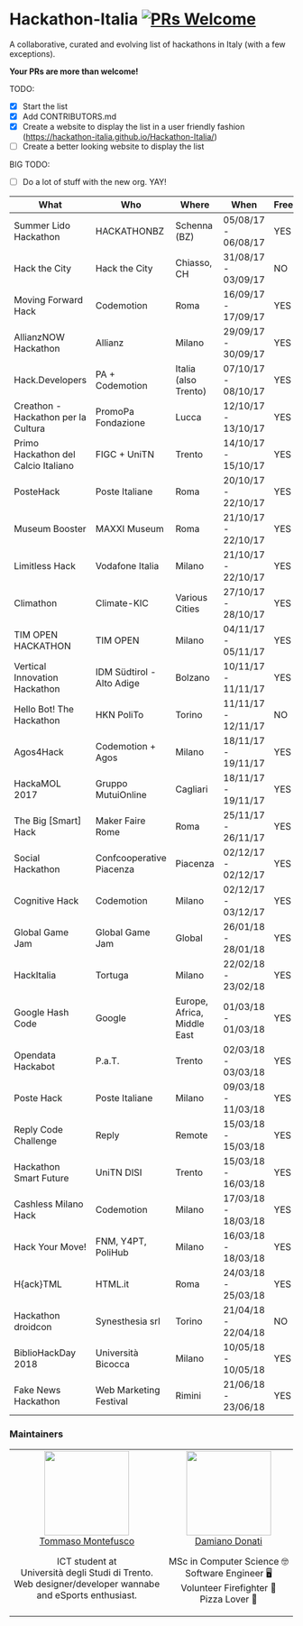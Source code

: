 # Hackathon-Italia [![PRs Welcome](https://img.shields.io/badge/PRs-welcome-brightgreen.svg?style=flat-square)](http://makeapullrequest.com)
A collaborative, curated and evolving list of hackathons in Italy (with a few exceptions).

**Your PRs are more than welcome!**

TODO:

- [x] Start the list
- [x] Add CONTRIBUTORS.md
- [x] Create a website to display the list in a user friendly fashion (https://hackathon-italia.github.io/Hackathon-Italia/)
- [ ] Create a better looking website to display the list

BIG TODO:
- [ ] Do a lot of stuff with the new org. YAY!

What | Who | Where | When | Free | Website
-----|-----|-----|-----|-----|-----
Summer Lido Hackathon | HACKATHONBZ | Schenna (BZ) | 05/08/17 - 06/08/17 | YES | [Registration and info](http://hackathon.bz.it/)
Hack the City | Hack the City | Chiasso, CH | 31/08/17 - 03/09/17 | NO | [Registration and info](https://www.hackthecity.ch/it/e/hack-the-city-2017)
Moving Forward Hack | Codemotion | Roma | 16/09/17 - 17/09/17 | YES | [Registration and info](http://movingforwardhack.it/)
AllianzNOW Hackathon | Allianz | Milano | 29/09/17 - 30/09/17 | YES | [Registration and info](http://www.allianz.it/allianznow/hackathon/)
Hack.Developers | PA + Codemotion | Italia (also Trento) | 07/10/17 - 08/10/17 | YES | [Registration and info](https://hack.developers.italia.it)
Creathon - Hackathon per la Cultura | PromoPa Fondazione | Lucca | 12/10/17 - 13/10/17 | YES | [Registration and info](https://www.creathon.it/)
Primo Hackathon del Calcio Italiano | FIGC + UniTN | Trento | 14/10/17 - 15/10/17 | YES | [Registration and info](http://www.hackathon-figc.unitn.it/it/)
PosteHack | Poste Italiane | Roma | 20/10/17 - 22/10/17 | YES | [Registration and info](https://www.eventbrite.it/e/biglietti-postehack-5th-edition-37605143998)
Museum Booster | MAXXI Museum | Roma | 21/10/17 - 22/10/17 | YES | [Registration and info](http://www.maxxi.art/events/museum-booster/)
Limitless Hack | Vodafone Italia | Milano | 21/10/17 - 22/10/17 | YES | [Registration and info](https://ognisportoltre.it/limitless-hack)
Climathon | Climate-KIC | Various Cities | 27/10/17 - 28/10/17 | YES | [Registration and info](https://climathon.climate-kic.org/)
TIM OPEN HACKATHON | TIM OPEN | Milano | 04/11/17 - 05/11/17 | YES | [Registration and info](https://www.eventbrite.it/e/biglietti-tim-open-hackathon-4-5-novembre-2017-milano-38006959840)
Vertical Innovation Hackathon| IDM Südtirol - Alto Adige | Bolzano | 10/11/17 - 11/11/17 | YES | [Registration and info](http://hackathon.bz.it/)
Hello Bot! The Hackathon | HKN PoliTo | Torino | 11/11/17 - 12/11/17 | NO | [Registration and info](https://www.eventbrite.it/e/biglietti-hello-bot-the-hackathon-38841567173)
Agos4Hack | Codemotion + Agos | Milano | 18/11/17 - 19/11/17 | YES | [Registration and info](https://www.eventbrite.it/e/biglietti-agos4hack-38809898451)
HackaMOL 2017 | Gruppo MutuiOnline | Cagliari | 18/11/17 - 19/11/17 | YES | [Registration and info](https://www.eventbrite.it/e/registrazione-hackamol-2017-38651057353)
The Big [Smart] Hack | Maker Faire Rome | Roma | 25/11/17 - 26/11/17 | YES | [Registration and info](https://www.eventbrite.it/e/biglietti-the-big-smart-hack-39179204054)
Social Hackathon | Confcooperative Piacenza | Piacenza | 02/12/17 - 02/12/17 | YES | [Registration and info](https://www.eventbrite.co.uk/e/registrazione-social-hackathon-la-prima-maratona-di-solution-making-collettivo-a-piacenza-38811972655)
Cognitive Hack | Codemotion | Milano | 02/12/17 - 03/12/17 | YES | [Registration and info](https://www.eventbrite.it/e/biglietti-cognitive-hack-39654274001)
Global Game Jam | Global Game Jam | Global | 26/01/18 - 28/01/18 | YES | [Registration and info](https://globalgamejam.org/2018/jam-sites/trento-ggj-contamination-lab)
HackItalia | Tortuga | Milano | 22/02/18 - 23/02/18 | YES | [Registration and info](http://tortugaecon.eu/hackitalia/partecipa/)
Google Hash Code | Google | Europe, Africa, Middle East | 01/03/18 - 01/03/18 | YES | [Registration and info](https://hashcode.withgoogle.com)
Opendata Hackabot | P.a.T. | Trento | 02/03/18 - 03/03/18 | YES | [Registration and info](https://www.odhb2018.net/)
Poste Hack | Poste Italiane | Milano | 09/03/18 - 11/03/18 | YES | [Registration and info](https://www.eventbrite.it/e/biglietti-poste-hack-7-milano-42416183948)
Reply Code Challenge | Reply | Remote | 15/03/18 - 15/03/18 | YES | [Registration and info](https://challenges.reply.com)
Hackathon Smart Future | UniTN DISI | Trento | 15/03/18 - 16/03/18 | YES | [Registration and info](https://www.eventbrite.it/e/biglietti-hackathon-smart-future-ict-days-2018-42988408487)
Cashless Milano Hack | Codemotion | Milano | 17/03/18 - 18/03/18 | YES | [Registration and info](https://www.eventbrite.it/e/biglietti-cashless-milano-hack-43083262197)
Hack Your Move! | FNM, Y4PT, PoliHub | Milano | 16/03/18 - 18/03/18 | YES | [Registration and info](http://www.polihub.it/iniziative/hack-your-move/)
H{ack}TML | HTML.it | Roma | 24/03/18 - 25/03/18 | YES | [Registration and info](http://hack.html.it/)
Hackathon droidcon | Synesthesia srl | Torino | 21/04/18 - 22/04/18 | NO | [Registration and info](http://it.droidcon.com/2018/agenda/hackathon/)
BiblioHackDay 2018 | Università Bicocca | Milano | 10/05/18 - 10/05/18 | YES | [Registration and info](https://www.eventbrite.it/e/biglietti-bibliohackday-2018-45055100017)
Fake News Hackathon | Web Marketing Festival | Rimini | 21/06/18 - 23/06/18 | YES | [Registration and info](https://www.webmarketingfestival.it/hackathon/)

### Maintainers

<table>
  <tbody>
    <tr>
      <td align="center" valign="top">
        <a href="https://github.com/Kiailandi"><img width="150" height="150" src="https://github.com/Kiailandi.png?s=150"></a>
        <br>
        <a href="https://github.com/Kiailandi">Tommaso Montefusco</a>
        <br>
        <p>ICT student at <br> Università degli Studi di Trento.<br> Web designer/developer wannabe <br> and eSports enthusiast.</p>
      </td>
      <td align="center" valign="top">
        <a href="https://github.com/damdo"><img width="150" height="150" src="https://github.com/damdo.png?s=150"></a>
        <br>
        <a href="https://github.com/damdo">Damiano Donati</a>
        <br>
        <p>MSc in Computer Science 🤓<br> Software Engineer 🖥<br> Volunteer Firefighter 🚒<br> Pizza Lover 🍕</p>
      </td>
     </tr>
  </tbody>
</table>

